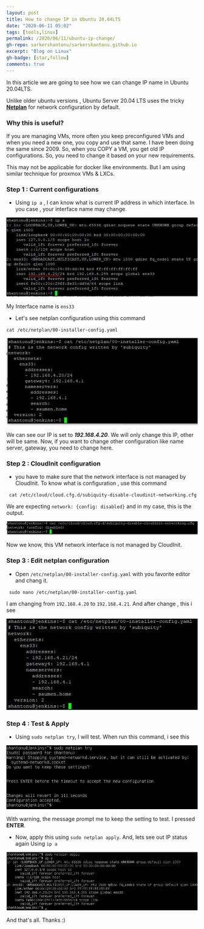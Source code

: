 ```yaml
---
layout: post
title: How to change IP in Ubuntu 20.04LTS
date: "2020-06-11 05:02"
tags: [tools,linux]
permalink: /2020/06/11/ubuntu-ip-change/
gh-repo: sarkershantonu/sarkershantonu.github.io
excerpt: "Blog on Linux"
gh-badge: [star,follow]
comments: true
---
```

In this article we are going to see how we can change IP name in Ubuntu 20.04LTS. 

Unlike older ubuntu versions , Ubuntu Server 20.04 LTS uses the tricky [**Netplan**](https://netplan.io/) for network configuration by default. 

### Why this is useful?
If you are managing VMs, more often you keep preconfigured VMs and when you need a new one, you copy and use that same. I have been doing the same since 2009. So, when you COPY a VM, you get old IP configurations. So, you need to change it based on your new requirements.

This may not be applicable for docker like environments. But I am using similar technique for proxmox VMs & LXCs.

### Step 1 : Current configurations 
- Using ```ip a``` , I can know what is current IP address in which interface. In you case , your interface name may change. 

![before-netplan](/images/ubuntu/ip-change/before-ip.JPG)

My Interface name is ```ens33```

- Let's see netplan configuration using this command 

```shell
cat /etc/netplan/00-installer-config.yaml

```

![before-netplan](/images/ubuntu/ip-change/before-netplan.JPG)

We can see our IP is set to ***192.168.4.20***. We will only change this IP, other will be same. Now, if you want to change other configuration like name server, gateway, you need to change here. 

### Step 2 : CloudInit configuration
- you have to make sure that the network interface is not managed by CloudInit. To know what is configuration , use this command

```shell
 cat /etc/cloud/cloud.cfg.d/subiquity-disable-cloudinit-networking.cfg
```

We are expecting ```network: {config: disabled}``` and in my case, this is the output. 

![disable-cloud-config](/images/ubuntu/ip-change/disable-cloud-config.JPG)

Now we know, this VM network interface is not managed by CloudInit. 

### Step 3 : Edit netplan configuration
- Open ```/etc/netplan/00-installer-config.yaml``` with you favorite editor and chang it. 

```shell
 sudo nano /etc/netplan/00-installer-config.yaml
```

I am changing from ```192.168.4.20``` to ```192.168.4.21```. And after change , this i see

![after-netplan](/images/ubuntu/ip-change/after-netplan.JPG)

### Step 4 : Test & Apply 
- Using ```sudo netplan try```, I will test. When run this command, i see this 

![netplan-try](/images/ubuntu/ip-change/netplan-try.JPG)

With warning, the message prompt me to keep the setting to test. I pressed **ENTER**. 

- Now, apply this using ```sudo netplan apply```. And, lets see out IP status again Using ```ip a```

![netplan-apply](/images/ubuntu/ip-change/netplan-apply.JPG)

And that's all. Thanks :) 